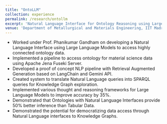 ```yaml
---
title: "OntoLLM"
collection: experience
permalink: /research/ontollm
excerpt: 'Natural Language Interface for Ontology Reasoning using Large Language Models'
venue: 'Department of Metallurgical and Materials Engineering, IIT Madras'
---
```


- Worked under Prof. Phanikumar Gandham on developing a Natural Language Interface using Large Language Models to access highly connected ontology data.
- Implemented a pipeline to access ontology for material science data using Apache Jena Fuseki Server.
- Developed a proof of concept NLP pipeline with Retrieval Augmented Generation based on LangChain and Gemini API.
- Created system to translate Natural Language queries into SPARQL queries for Knowledge Graph exploration.
- Implemented various thought and reasoning frameworks for Large Language Models to improve accuracy by 35%.
- Demonstrated that Ontologies with Natural Language Interfaces provide 50% better inference than Tabular Data.
- Demonstrated the potential for democratizing data access through Natural Language interfaces to Knowledge Graphs.
